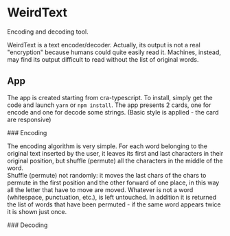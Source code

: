 # WeirdText

Encoding and decoding tool.

WeirdText is a text encoder/decoder.
Actually, its output is not a real "encryption" because humans could quite easily read it. Machines, instead, may find its output difficult to read without the list of original words.

## App

The app is created starting from cra-typescript. To install, simply get the code and launch `yarn` or `npm install`.
The app presents 2 cards, one for encode and one for decode some strings. (Basic style is applied - the card are responsive)

### Encoding

The encoding algorithm is very simple. For each word belonging to the original text inserted by the user, it leaves its first and last characters in their original position, but shuffle (permute) all the characters in the middle of the word.<br/>
Shuffle (permute) not randomly: it moves the last chars of the chars to permute in the first position and the other forward of one place, in this way all the letter that have to move are moved. Whatever is not a word (whitespace, punctuation, etc.), is left untouched.
In addition it is returned the list of words that have been permuted - if the same word appears twice it is shown just once.

### Decoding

